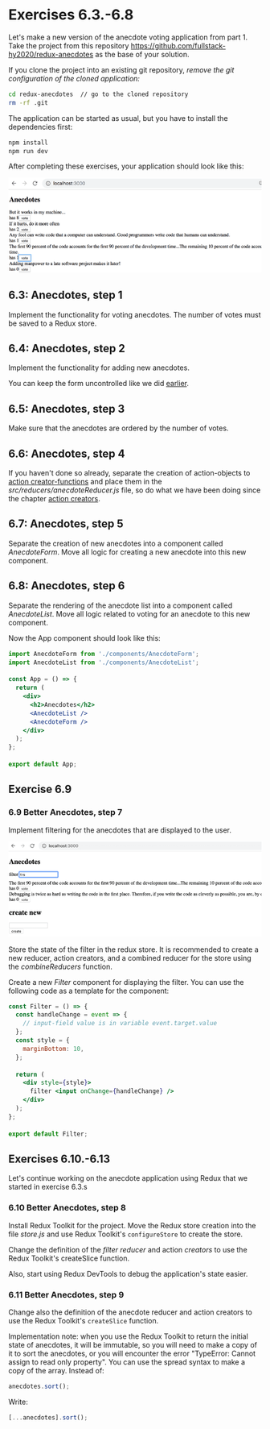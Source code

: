 # Exercises 6.3.-6.8

Let's make a new version of the anecdote voting application from part 1. Take the project from this repository <https://github.com/fullstack-hy2020/redux-anecdotes> as the base of your solution.

If you clone the project into an existing git repository, _remove the git configuration of the cloned application:_

```bash
cd redux-anecdotes  // go to the cloned repository
rm -rf .git
```

The application can be started as usual, but you have to install the dependencies first:

```bash
npm install
npm run dev
```

After completing these exercises, your application should look like this:

![Final application](./assets/3.png)

## 6.3: Anecdotes, step 1

Implement the functionality for voting anecdotes. The number of votes must be saved to a Redux store.

## 6.4: Anecdotes, step 2

Implement the functionality for adding new anecdotes.

You can keep the form uncontrolled like we did [earlier](https://fullstackopen.com/en/part6/flux_architecture_and_redux#uncontrolled-form).

## 6.5: Anecdotes, step 3

Make sure that the anecdotes are ordered by the number of votes.

## 6.6: Anecdotes, step 4

If you haven't done so already, separate the creation of action-objects to [action creator-functions](https://read.reduxbook.com/markdown/part1/04-action-creators.html) and place them in the _src/reducers/anecdoteReducer.js_ file, so do what we have been doing since the chapter [action creators](https://fullstackopen.com/en/part6/flux_architecture_and_redux#action-creators).

## 6.7: Anecdotes, step 5

Separate the creation of new anecdotes into a component called _AnecdoteForm_. Move all logic for creating a new anecdote into this new component.

## 6.8: Anecdotes, step 6

Separate the rendering of the anecdote list into a component called _AnecdoteList_. Move all logic related to voting for an anecdote to this new component.

Now the App component should look like this:

```jsx
import AnecdoteForm from './components/AnecdoteForm';
import AnecdoteList from './components/AnecdoteList';

const App = () => {
  return (
    <div>
      <h2>Anecdotes</h2>
      <AnecdoteList />
      <AnecdoteForm />
    </div>
  );
};

export default App;
```

## Exercise 6.9

### 6.9 Better Anecdotes, step 7

Implement filtering for the anecdotes that are displayed to the user.

![Better anecdotes](./assets/9ea.png)

Store the state of the filter in the redux store. It is recommended to create a new reducer, action creators, and a combined reducer for the store using the _combineReducers_ function.

Create a new _Filter_ component for displaying the filter. You can use the following code as a template for the component:

```jsx
const Filter = () => {
  const handleChange = event => {
    // input-field value is in variable event.target.value
  };
  const style = {
    marginBottom: 10,
  };

  return (
    <div style={style}>
      filter <input onChange={handleChange} />
    </div>
  );
};

export default Filter;
```

## Exercises 6.10.-6.13

Let's continue working on the anecdote application using Redux that we started in exercise 6.3.s

### 6.10 Better Anecdotes, step 8

Install Redux Toolkit for the project. Move the Redux store creation into the file _store.js_ and use Redux Toolkit's `configureStore` to create the store.

Change the definition of the _filter reducer_ and action _creators_ to use the Redux Toolkit's createSlice function.

Also, start using Redux DevTools to debug the application's state easier.

### 6.11 Better Anecdotes, step 9

Change also the definition of the anecdote reducer and action creators to use the Redux Toolkit's `createSlice` function.

Implementation note: when you use the Redux Toolkit to return the initial state of anecdotes, it will be immutable, so you will need to make a copy of it to sort the anecdotes, or you will encounter the error "TypeError: Cannot assign to read only property". You can use the spread syntax to make a copy of the array. Instead of:

```js
anecdotes.sort();
```

Write:

```js
[...anecdotes].sort();
```
